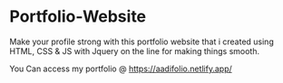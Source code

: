 # Portfolio-Website
Make your profile strong with this portfolio website that i created using HTML, CSS &amp; JS with Jquery on the line for making things smooth.

You Can access my portfolio @ https://aadifolio.netlify.app/
